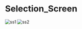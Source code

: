 # Selection_Screen

![ss1](https://github.com/Rabby3075/SelectionScreen/assets/65245815/a8e1a8ab-a947-4d50-b587-805fbfdaf248)
![ss2](https://github.com/Rabby3075/SelectionScreen/assets/65245815/9052c72a-ca40-4e9d-aaa0-e1052b6013f7)
